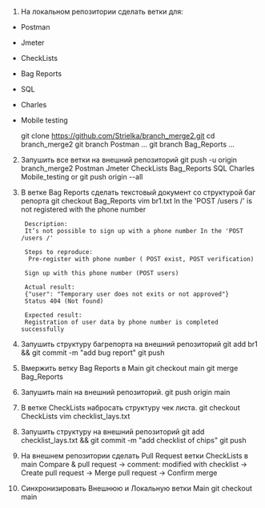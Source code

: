 1. На локальном репозитории сделать ветки для:
- Postman
- Jmeter
- CheckLists
- Bag Reports
- SQL
- Charles
- Mobile testing

	git clone https://github.com/Strielka/branch_merge2.git
	cd branch_merge2 
	git branch Postman
	...
	git branch Bag_Reports 
	...

2. Запушить все ветки на внешний репозиторий
	git push -u origin branch_merge2 Postman Jmeter CheckLists Bag_Reports SQL Charles Mobile_testing
		or 
	git push origin --all

3. В ветке Bag Reports сделать текстовый документ со структурой баг репорта
	git checkout Bag_Reports
	vim br1.txt
	In the 'POST  /users /' is not registered with the phone number

		Description:
		It’s not possible to sign up with a phone number In the 'POST  /users /' 

		Steps to reproduce:
		 Pre-register with phone number ( POST exist, POST verification)

		Sign up with this phone number (POST users)

		Actual result:
		{"user": "Temporary user does not exits or not approved"} 
		Status 404 (Not found)

		Expected result:
		Registration of user data by phone number is completed successfully

4. Запушить структуру багрепорта на внешний репозиторий
	git add br1 && git commit -m "add bug report"
	git push

5. Вмержить ветку Bag Reports в Main
	git checkout main
	git merge Bag_Reports

6. Запушить main на внешний репозиторий.
	git push origin main

7. В ветке CheckLists набросать структуру чек листа.
	git checkout CheckLists
	vim checklist_lays.txt

8. Запушить структуру на внешний репозиторий
	git add checklist_lays.txt && git commit -m "add checklist of chips"
	git push

9. На внешнем репозитории сделать Pull Request ветки CheckLists в main
	Compare & pull request -> comment: modified with checklist -> Create pull request -> Merge pull request -> Confirm merge
    
10. Синхронизировать Внешнюю и Локальную ветки Main
	git checkout main
